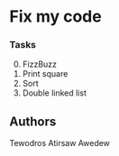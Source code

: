 # Fix my code


### Tasks
0. FizzBuzz 
1. Print square 
2. Sort 
4. Double linked list 









## Authors
Tewodros Atirsaw Awedew
